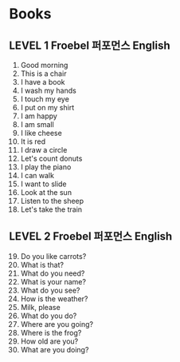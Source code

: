 # Books
## LEVEL 1 Froebel 퍼포먼스 English
1. Good morning
2. This is a chair
3. I have a book
4. I wash my hands
5. I touch my eye
6. I put on my shirt
7. I am happy
8. I am small
9. I like cheese
10. It is red
11. I draw a circle
12. Let's count donuts
13. I play the piano
14. I can walk
15. I want to slide
16. Look at the sun
17. Listen to the sheep
18. Let's take the train

## LEVEL 2 Froebel 퍼포먼스 English
19. Do you like carrots?
20. What is that?
21. What do you need?
22. What is your name?
23. What do you see?
24. How is the weather?
25. Milk, please
26. What do you do?
27. Where are you going?
28. Where is the frog?
29. How old are you?
30. What are you doing?
